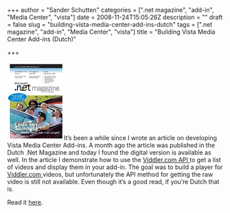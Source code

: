 +++
author = "Sander Schutten"
categories = [".net magazine", "add-in", "Media Center", "vista"]
date = 2008-11-24T15:05:26Z
description = ""
draft = false
slug = "building-vista-media-center-add-ins-dutch"
tags = [".net magazine", "add-in", "Media Center", "vista"]
title = "Building Vista Media Center Add-ins (Dutch)"

+++


[![](/images/dotnetmagazine.jpg "dotnetmagazine")](/images/dotnetmagazine.jpg)It’s been a while since I wrote an article on developing Vista Media Center Add-ins. A month ago the article was published in the Dutch .Net Magazine and today I found the digital version is available as well. In the article I demonstrate how to use the [Viddler.com API ](http://wiki.developers.viddler.com/index.php/Viddler_API)to get a list of videos and display them in your add-in. The goal was to build a player for [Viddler.com ](http://www.viddler.com)videos, but unfortunately the API method for getting the raw video is still not available. Even though it’s a good read, if you’re Dutch that is.

Read it [here](http://download.microsoft.com/download/1/3/0/130ccf47-be89-48ee-829d-3a6568befbaa/114501.pdf).

